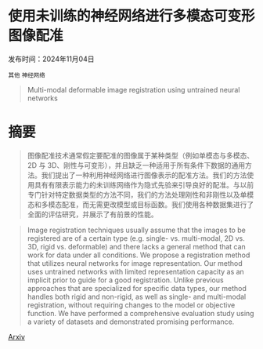 # 使用未训练的神经网络进行多模态可变形图像配准

发布时间：2024年11月04日

`其他` `神经网络`

> Multi-modal deformable image registration using untrained neural networks

# 摘要

> 图像配准技术通常假定要配准的图像属于某种类型（例如单模态与多模态、2D 与 3D、刚性与可变形），并且缺乏一种适用于所有条件下数据的通用方法。我们提出了一种利用神经网络进行图像表示的配准方法。我们的方法使用具有有限表示能力的未训练网络作为隐式先验来引导良好的配准。与以前专门针对特定数据类型的方法不同，我们的方法处理刚性和非刚性以及单模态和多模态配准，而无需更改模型或目标函数。我们使用各种数据集进行了全面的评估研究，并展示了有前景的性能。

> Image registration techniques usually assume that the images to be registered are of a certain type (e.g. single- vs. multi-modal, 2D vs. 3D, rigid vs. deformable) and there lacks a general method that can work for data under all conditions. We propose a registration method that utilizes neural networks for image representation. Our method uses untrained networks with limited representation capacity as an implicit prior to guide for a good registration. Unlike previous approaches that are specialized for specific data types, our method handles both rigid and non-rigid, as well as single- and multi-modal registration, without requiring changes to the model or objective function. We have performed a comprehensive evaluation study using a variety of datasets and demonstrated promising performance.

[Arxiv](https://arxiv.org/abs/2411.02672)